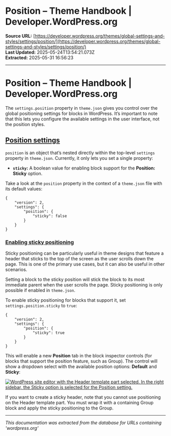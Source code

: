 # Position – Theme Handbook | Developer.WordPress.org

**Source URL:** [https://developer.wordpress.org/themes/global-settings-and-styles/settings/position/](https://developer.wordpress.org/themes/global-settings-and-styles/settings/position/)  
**Last Updated:** 2025-05-24T13:54:21.073Z  
**Extracted:** 2025-05-31 16:56:23

---

# Position – Theme Handbook | Developer.WordPress.org

The `settings.position` property in `theme.json` gives you control over the global positioning settings for blocks in WordPress. It’s important to note that this lets you configure the available settings in the user interface, not the position styles.

## [Position settings](#position-settings)

`position` is an object that’s nested directly within the top-level `settings` property in `theme.json`. Currently, it only lets you set a single property: 

*   **`sticky`:** A boolean value for enabling block support for the **Position: Sticky** option.

Take a look at the `position` property in the context of a `theme.json` file with its default values:

```
{
	"version": 2,
	"settings": {
		"position": {
			"sticky": false
		}
	}
}
```

### [Enabling sticky positioning](#enabling-sticky-positioning)

Sticky positioning can be particularly useful in theme designs that feature a header that sticks to the top of the screen as the user scrolls down the page. This is one of the primary use cases, but it can also be useful in other scenarios.

Setting a block to the sticky position will stick the block to its most immediate parent when the user scrolls the page. Sticky positioning is only possible if enabled in `theme.json`.

To enable sticky positioning for blocks that support it, set `settings.position.sticky` to `true`:

```
{
	"version": 2,
	"settings": {
		"position": {
			"sticky": true
		}
	}
}
```

This will enable a new **Position** tab in the block inspector controls (for blocks that support the position feature, such as Group). The control will show a dropdown select with the available position options: **Default** and **Sticky**:

[![WordPress site editor with the Header template part selected. In the right sidebar, the Sticky option is selected for the Position setting.](https://i0.wp.com/developer.wordpress.org/files/2023/10/position-sticky-header.jpg?resize=2048%2C1066&ssl=1)](https://i0.wp.com/developer.wordpress.org/files/2023/10/position-sticky-header.jpg?ssl=1)

If you want to create a sticky header, note that you cannot use positioning on the Header template part. You must wrap it with a containing Group block and apply the sticky positioning to the Group.

---

*This documentation was extracted from the database for URLs containing 'wordpress.org'*
